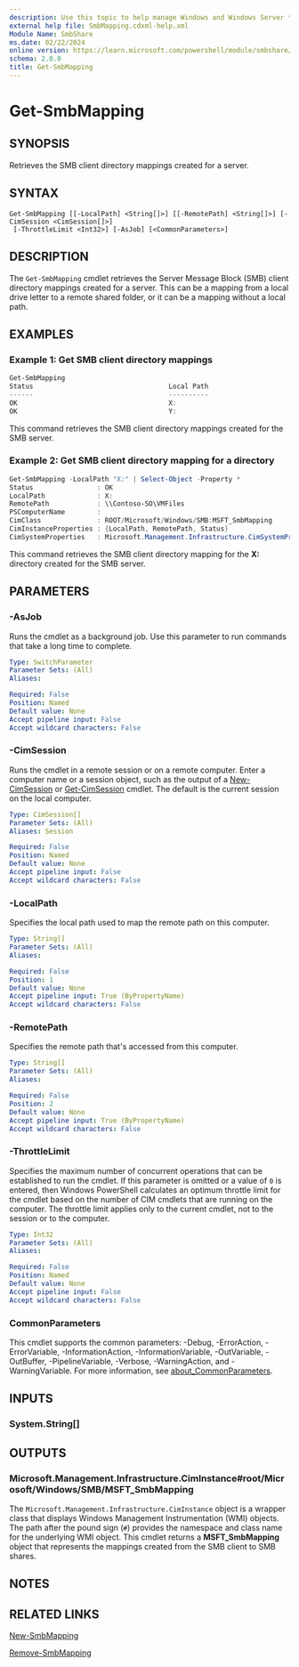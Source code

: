 ```yaml
---
description: Use this topic to help manage Windows and Windows Server technologies with Windows PowerShell.
external help file: SmbMapping.cdxml-help.xml
Module Name: SmbShare
ms.date: 02/22/2024
online version: https://learn.microsoft.com/powershell/module/smbshare/get-smbmapping?view=windowsserver2025-ps&wt.mc_id=ps-gethelp
schema: 2.0.0
title: Get-SmbMapping
---
```


# Get-SmbMapping

## SYNOPSIS
Retrieves the SMB client directory mappings created for a server.

## SYNTAX

```
Get-SmbMapping [[-LocalPath] <String[]>] [[-RemotePath] <String[]>] [-CimSession <CimSession[]>]
 [-ThrottleLimit <Int32>] [-AsJob] [<CommonParameters>]
```

## DESCRIPTION

The `Get-SmbMapping` cmdlet retrieves the Server Message Block (SMB) client directory mappings
created for a server. This can be a mapping from a local drive letter to a remote shared folder, or
it can be a mapping without a local path.

## EXAMPLES

### Example 1: Get SMB client directory mappings

```powershell
Get-SmbMapping
Status                                  Local Path                              Remote Path
------                                  ----------                              -----------
OK                                      X:                                      \\Contoso-SO\VMFiles
OK                                      Y:                                      \\Contoso-FS\VMS1
```

This command retrieves the SMB client directory mappings created for the SMB server.

### Example 2: Get SMB client directory mapping for a directory

```powershell
Get-SmbMapping -LocalPath "X:" | Select-Object -Property *
Status                : OK
LocalPath             : X:
RemotePath            : \\Contoso-SO\VMFiles
PSComputerName        :
CimClass              : ROOT/Microsoft/Windows/SMB:MSFT_SmbMapping
CimInstanceProperties : {LocalPath, RemotePath, Status}
CimSystemProperties   : Microsoft.Management.Infrastructure.CimSystemProperties
```

This command retrieves the SMB client directory mapping for the **X:** directory created for the SMB
server.

## PARAMETERS

### -AsJob

Runs the cmdlet as a background job. Use this parameter to run commands that take a long time to
complete.

```yaml
Type: SwitchParameter
Parameter Sets: (All)
Aliases:

Required: False
Position: Named
Default value: None
Accept pipeline input: False
Accept wildcard characters: False
```

### -CimSession

Runs the cmdlet in a remote session or on a remote computer. Enter a computer name or a session
object, such as the output of a [New-CimSession](/powershell/module/cimcmdlets/get-cimsession)
or [Get-CimSession](/powershell/module/cimcmdlets/get-cimsession) cmdlet. The default is the
current session on the local computer.

```yaml
Type: CimSession[]
Parameter Sets: (All)
Aliases: Session

Required: False
Position: Named
Default value: None
Accept pipeline input: False
Accept wildcard characters: False
```

### -LocalPath

Specifies the local path used to map the remote path on this computer.

```yaml
Type: String[]
Parameter Sets: (All)
Aliases:

Required: False
Position: 1
Default value: None
Accept pipeline input: True (ByPropertyName)
Accept wildcard characters: False
```

### -RemotePath

Specifies the remote path that's accessed from this computer.

```yaml
Type: String[]
Parameter Sets: (All)
Aliases:

Required: False
Position: 2
Default value: None
Accept pipeline input: True (ByPropertyName)
Accept wildcard characters: False
```

### -ThrottleLimit

Specifies the maximum number of concurrent operations that can be established to run the cmdlet. If
this parameter is omitted or a value of `0` is entered, then Windows PowerShell calculates an
optimum throttle limit for the cmdlet based on the number of CIM cmdlets that are running on the
computer. The throttle limit applies only to the current cmdlet, not to the session or to the
computer.

```yaml
Type: Int32
Parameter Sets: (All)
Aliases:

Required: False
Position: Named
Default value: None
Accept pipeline input: False
Accept wildcard characters: False
```

### CommonParameters

This cmdlet supports the common parameters: -Debug, -ErrorAction, -ErrorVariable,
-InformationAction, -InformationVariable, -OutVariable, -OutBuffer, -PipelineVariable, -Verbose,
-WarningAction, and -WarningVariable. For more information, see
[about_CommonParameters](/powershell/module/microsoft.powershell.core/about/about_commonparameters).

## INPUTS

### System.String[]

## OUTPUTS

### Microsoft.Management.Infrastructure.CimInstance#root/Microsoft/Windows/SMB/MSFT_SmbMapping

The `Microsoft.Management.Infrastructure.CimInstance` object is a wrapper class that displays
Windows Management Instrumentation (WMI) objects. The path after the pound sign (`#`) provides the
namespace and class name for the underlying WMI object. This cmdlet returns a **MSFT_SmbMapping**
object that represents the mappings created from the SMB client to SMB shares.

## NOTES

## RELATED LINKS

[New-SmbMapping](New-SmbMapping.md)

[Remove-SmbMapping](Remove-SmbMapping.md)
